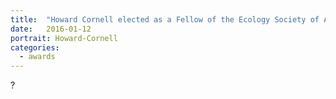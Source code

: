 ```yaml
---
title:  "Howard Cornell elected as a Fellow of the Ecology Society of America "
date:   2016-01-12
portrait: Howard-Cornell
categories:
  - awards
---
```

?
